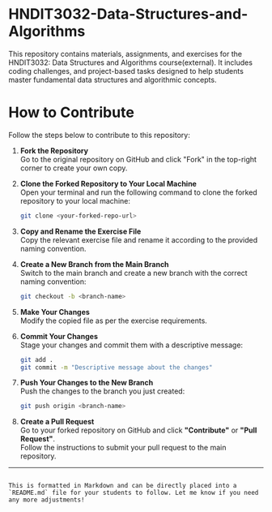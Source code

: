 # HNDIT3032-Data-Structures-and-Algorithms
This repository contains materials, assignments, and exercises for the HNDIT3032: Data Structures and Algorithms course(external). It includes coding challenges, and project-based tasks designed to help students master fundamental data structures and algorithmic concepts.



# How to Contribute

Follow the steps below to contribute to this repository:

1. **Fork the Repository**  
   Go to the original repository on GitHub and click "Fork" in the top-right corner to create your own copy.

2. **Clone the Forked Repository to Your Local Machine**  
   Open your terminal and run the following command to clone the forked repository to your local machine:
   ```bash
   git clone <your-forked-repo-url>
   ```

3. **Copy and Rename the Exercise File**  
   Copy the relevant exercise file and rename it according to the provided naming convention.

4. **Create a New Branch from the Main Branch**  
   Switch to the main branch and create a new branch with the correct naming convention:
   ```bash
   git checkout -b <branch-name>
   ```

5. **Make Your Changes**  
   Modify the copied file as per the exercise requirements.

6. **Commit Your Changes**  
   Stage your changes and commit them with a descriptive message:
   ```bash
   git add .
   git commit -m "Descriptive message about the changes"
   ```

7. **Push Your Changes to the New Branch**  
   Push the changes to the branch you just created:
   ```bash
   git push origin <branch-name>
   ```

8. **Create a Pull Request**  
   Go to your forked repository on GitHub and click **"Contribute"** or **"Pull Request"**.  
   Follow the instructions to submit your pull request to the main repository.

---
```

This is formatted in Markdown and can be directly placed into a `README.md` file for your students to follow. Let me know if you need any more adjustments!
